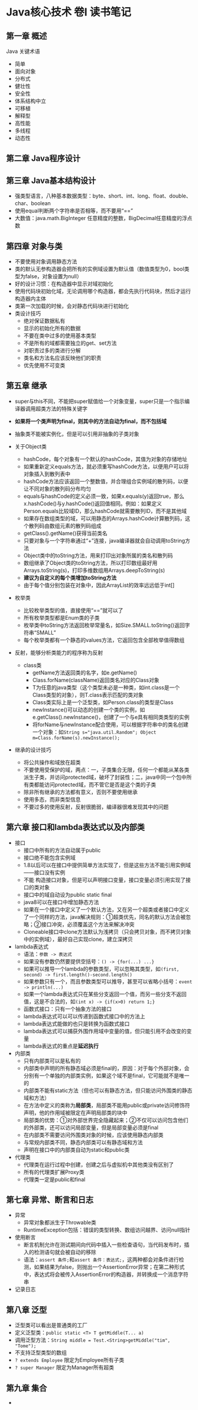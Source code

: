 # Java核心技术 卷I 读书笔记

## 第一章 概述

Java 关键术语

* 简单
* 面向对象
* 分布式
* 健壮性
* 安全性
* 体系结构中立
* 可移植
* 解释型
* 高性能
* 多线程
* 动态性

## 第二章 Java程序设计

## 第三章 Java基本结构设计

* 强类型语言，八种基本数据类型：byte、short、int、long、float、double、char、boolean
* 使用equal判断两个字符串是否相等，而不要用“==”
* 大数值：java.math.BigInteger 任意精度的整数，BigDecimal任意精度的浮点数

## 第四章 对象与类

* 不要使用对象调用静态方法
* 类的默认无参构造器会把所有的实例域设置为默认值（数值类型为0，bool类型为false，对象设置为null）
* 好的设计习惯：在构造器中显示对域初始化
* 使用代码块初始化域，无论调用哪个构造器，都会先执行代码块，然后才运行构造器内主体
* 类第一次加载的时候，会对静态代码块进行初始化
* 类设计技巧
  * 绝对保证数据私有
  * 显示的初始化所有的数据
  * 不要在类中过多的使用基本类型
  * 不是所有的域都需要独立的get、set方法
  * 对职责过多的类进行分解
  * 类名和方法名应该反映他们的职责
  * 优先使用不可变类

## 第五章 继承

* super与this不同，不能把super赋值给一个对象变量，super只是一个指示编译器调用超类方法的特殊关键字
* **如果将一个类声明为final，则其中的方法自动为final，而不包括域**
* 抽象类不能被实例化，但是可以引用非抽象的子类对象
* 关于Object类
  * hashCode，每个对象有一个默认的hashCode，其值为对象的存储地址
  * 如果重新定义equals方法，就必须重写hashCode方法，以便用户可以将对象插入到散列表中
  * hashCode方法应该返回一个整数值，并合理组合实例域的散列码，以便让不同对象的散列码分布均匀
  * equals与hashCode的定义必须一致，如果x.equals(y)返回true，那么x.hashCode()与y.hashCode()返回值相同。例如：如果定义Person.equals比较域ID，那么hashCode就需要散列ID，而不是其他域
  * 如果存在数组类型的域，可以用静态的Arrays.hashCode计算散列码，这个散列码由数组元素的散列码组成
  * getClass().getName()获得当前类名
  * 只要对象与一个字符串通过“+”连接，java编译器就会自动调用toString方法
  * Object类中的toString方法，用来打印出对象所属的类名和散列码
  * 数组继承了Object类的toString方法，所以打印数组最好用Arrays.toString(s)，打印多维数组用Arrays.deepToString(s)
  * **建议为自定义的每个类增加toString方法**
  * 由于每个值分别包装在对象中，因此ArrayList<Integer>的效率远远低于int[]
* 枚举类
  * 比较枚举类型的值，直接使用“==”就可以了
  * 所有枚举类型都是Enum类的子类
  * 枚举类中toString方法返回枚举常量名，如Size.SMALL.toString()返回字符串“SMALL”
  * 每个枚举类都有一个静态的values方法，它返回包含全部枚举值得数组
* 反射，能够分析类能力的程序称为反射
  * class类
    * getName方法返回类的名字，如e.getName()
    * Class.forName(className)返回类名对应的Class对象
    * T为任意的java类型（这个类型未必是一种类，如int.class是一个Class类型的对象），则T.class表示匹配的类对象
    * Class类实际上是一个泛型类，如Person.class的类型是Class<Person>
    * newInstance()可以动态的创建一个类的实例，如e.getClass().newInstance()，创建了一个与e具有相同类类型的实例
    * 将forName与newInstance配合使用，可以根据字符串中的类名创建一个对象：如```String s="java.util.Random"; Object m=Class.forName(s).newInstance();```

* 继承的设计技巧
  * 将公共操作和域放在超类
  * 不要使用受保护的域，两点：一，子类集合无限，任何一个都能从某各类派生子类，并访问protected域，破坏了封装性；二，java中同一个包中所有类都能访问protected域，而不管它是否是这个类的子类
  * 除非所有继承的方法都有意义，否则不要使用继承
  * 使用多态，而非类型信息
  * 不要过多的使用反射，反射很脆弱，编译器很难发现其中的问题

## 第六章 接口和lambda表达式以及内部类

* 接口
  * 接口中所有的方法自动属于public
  * 接口绝不能包含实例域
  * 1.8以后可以在接口中提供简单方法实现了，但是这些方法不能引用实例域——接口没有实例
  * 不能 构造接口对象，但是可以声明接口变量，接口变量必须引用实现了接口的类对象
  * 接口中的域自动设为public static final
  * java8可以在接口中增加静态方法
  * 如果在一个接口中定义了一个默认方法，又在另一个超类或者接口中定义了一个同样的方法，java解决规则：①超类优先，同名的默认方法会被忽略；②接口冲突，必须覆盖这个方法来解决冲突
  * Cloneable接口中clone方法默认为浅拷贝（只会拷贝对象，而不拷贝对象中的实例域），最好自己实现clone，建立深拷贝
* lambda表达式
  * 语法：```参数 -> 表达式```
  * 如果没有参数仍然要提供空括号：```() -> {for(...) ...}```
  * 如果可以推导一个lambda的参数类型，可以忽略其类型，如```(first, second) -> first.length()-second.length()```
  * 如果参数只有一个，而且参数类型可以推导，甚至可以省略小括号：```event -> println(...)```
  * 如果一个lambda表达式只在某些分支返回一个值，而另一些分支不返回值，这是不合法的，如```(int x) -> {if(x>0) return 1;}```
  * 函数式接口：只有一个抽象方法的接口
  * lambda表达式可以可以传递到函数式接口中的方法上
  * lambda表达式能做的也只是转换为函数式接口
  * lambda表达式可以捕获外围作用域中变量的值，但只能引用不会改变的变量
  * lambda表达式的重点是**延迟执行**
* 内部类
  * 只有内部类可以是私有的
  * 内部类中声明的所有静态域必须是final的，原因：对于每个外部对象，会分别有一个单独的内部类实例，如果这个域不是final，它可能就不是唯一的
  * 内部类不能有static方法（但也可以有静态方法，但只能访问外围类的静态域和方法）
  * 在方法中定义的类称为**局部类**，局部类不能用public或private访问修饰符声明，他的作用域被限定在声明局部类的块中
  * 局部类的优势：①对外部世界完全隐藏起来；②不仅可以访问包含他们的外部类，还可以访问局部变量，但是局部变量必须是final
  * 在内部类不需要访问外围类对象的时候，应该使用静态内部类
  * 与常规内部类不同，静态内部类可以有静态域和方法
  * 声明在接口中的内部类自动为static和public类
* 代理类
  * 代理类在运行过程中创建，创建之后与虚拟机中其他类没有区别了
  * 所有的代理类扩展Proxy类
  * 代理类一定是public和final

## 第七章 异常、断言和日志

* 异常
  * 异常对象都派生于Throwable类
  * RuntimeException包括：错误的类型转换、数组访问越界、访问null指针
* 使用断言
  * 断言机制允许在测试期间向代码中插入一些检查语句，当代码发布时，插入的检测语句就会被自动的移除
  * 语法：``assert 条件;``和``assert 条件：表达式;``，这两种都会对条件进行检测，如果结果为false，则抛出一个AssertionError异常；在第二种形式中，表达式将会被传入AssertionError的构造器，并转换成一个消息字符串
* 记录日志

## 第八章 泛型

* 泛型类可以看出是普通类的工厂
* 定义泛型类：``public static <T> T getMiddle(T... a)``
* 调用泛型方法：``String middle = Test.<String>getMiddle("tim", "Tome");``
* 不支持泛型类型的数组
* ``? extends Employee`` 限定为Employee所有子类
* ``? super Manager`` 限定为Manager所有超类

## 第九章 集合

* 













